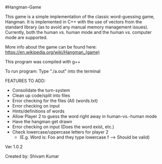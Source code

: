 #Hangman-Game

This game is a simple implementation of the classic word-guessing game, Hangman. It is implemented in C++ with the use of vectors from the standard library (as to avoid any manual memory management issues). Currently, both the human vs. human mode and the human vs. computer mode are supported.

More info about the game can be found here: https://en.wikipedia.org/wiki/Hangman_(game)

This program was compiled with g++

To run program: Type "./a.out" into the terminal

FEATURES TO ADD:
 *  Consolidate the turn-system
 *  Clean up code/split into files
 *  Error checking for the files (AI) (words.txt)
 *  Error checking on input
 *  Hints/definitions of words
 *  Allow Player 2 to guess the word right away in human-vs.-human mode
 *  Have the hangman get drawn
 *  Error checking on input (Does the word exist, etc.)
 *  Check lowercase/uppercase letters for player 2
    *  (E.g. Word is: Foo and they type lowercase f --> Should be valid)

Ver 1.0.2

Created by: Shivam Kumar
